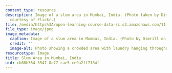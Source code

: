 ```yaml
---
content_type: resource
description: Image of a slum area in Mumbai, India. (Photo taken by Dimrill. Image
  courtesy of Flickr.)
file: /media/https%3A/open-learning-course-data-rc.s3.amazonaws.com/11-493-legal-aspects-of-property-and-land-use-fall-2005/cb68b35435478a77cae5ce9a2ff7184f_11-493f05.jpg
file_type: image/jpeg
image_metadata:
  caption: Image of a slum area in Mumbai, India. (Photo by Dimrill on [Flickr](http://www.flickr.com/).)
  credit: ''
  image-alt: Photo showing a crowded area with laundry hanging throughout.
resourcetype: Image
title: Slum Area in Mumbai, India
uid: cb68b354-3547-8a77-cae5-ce9a2ff7184f
---
```

